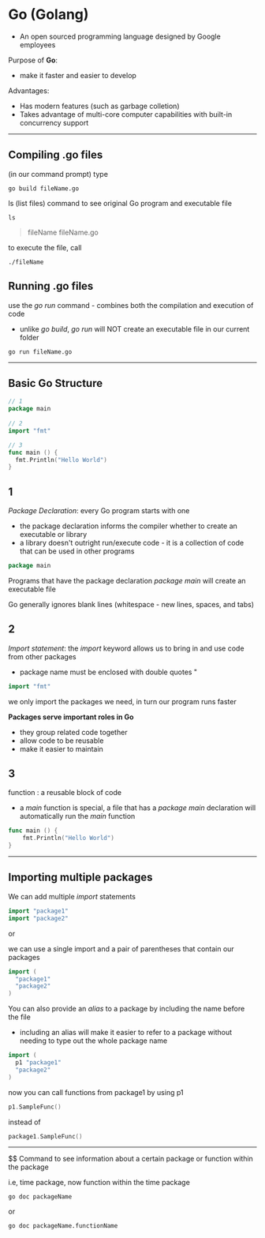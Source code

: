 # Go (Golang)

-  An open sourced programming language designed by Google employees

Purpose of **Go**:
-  make it faster and easier to develop

Advantages:
-  Has modern features (such as garbage colletion)
-  Takes advantage of multi-core computer capabilities with built-in concurrency support

-------------------

## Compiling .go files

(in our command prompt) type

```console
go build fileName.go
```

ls (list files) command to see original Go program and executable file

```console
ls
```
>  fileName fileName.go

to execute the file, call

```console
./fileName
```

## Running .go files

use the *go run* command - combines both the compilation and execution of code
-  unlike *go build*, *go run* will NOT create an executable file in our current folder

```console
go run fileName.go
```

----------------------

## Basic Go Structure

```go
// 1
package main 
 
// 2
import "fmt" 

// 3
func main () {
  fmt.Println("Hello World") 
}
```
## 1

*Package Declaration*: every Go program starts with one
-  the package declaration informs the compiler whether to create an executable or library
  -  a library doesn't outright run/execute code - it is a collection of code that can be used in other programs
```go
package main
```
Programs that have the package declaration *package main* will create an executable file

  

Go generally ignores blank lines (whitespace - new lines, spaces, and tabs)

  
## 2

*Import statement*: the *import* keyword allows us to bring in and use code from other packages
-  package name must be enclosed with double quotes "
```go
import "fmt"
```
we only import the packages we need, in turn our program runs faster

  

**Packages serve important roles in Go**
-  they group related code together
-  allow code to be reusable
-  make it easier to maintain

## 3

function : a reusable block of code
-  a *main* function is special, a file that has a *package main* declaration will automatically run the *main* function
```go
func main () {
    fmt.Println("Hello World") 
}
```

-------------------------------

## Importing multiple packages

We can add multiple *import* statements

```go
import "package1"
import "package2"
```

or

we can use a single import and a pair of parentheses that contain our packages

```go
import (
  "package1"
  "package2"
)
```

You can also provide an *alias* to a package by including the name before the file
-  including an alias will make it easier to refer to a package without needing to type out the whole package name

```go
import (
  p1 "package1"
  "package2"
)
```

now you can call functions from package1 by using p1
```go
p1.SampleFunc()
```
instead of
```go
package1.SampleFunc()
```

-------------------------

$$ Command to see information about a certain package or function within the package

i.e, time package, now function within the time package

```console
go doc packageName
```

or

```console
go doc packageName.functionName
```
